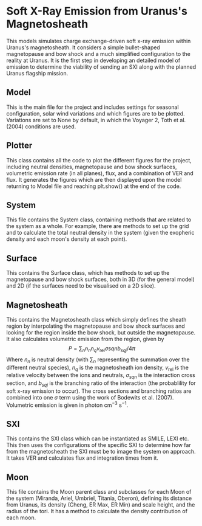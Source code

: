 # Soft X-Ray Emission from Uranus's Magnetosheath

This models simulates charge exchange-driven soft x-ray emission within Uranus's magnetosheath. It considers a simple bullet-shaped magnetopause and bow shock and a much simplified configuration to the reality at Uranus. It is the first step in developing an detailed model of emission to determine the viability of sending an SXI along with the planned Uranus flagship mission.

## Model

This is the main file for the project and includes settings for seasonal configuration, solar wind variations and which figures are to be plotted. Variations are set to None by default, in which the Voyager 2, Toth et al. (2004) conditions are used.

## Plotter

This class contains all the code to plot the different figures for the project, including neutral densities, magnetopause and bow shock surfaces, volumetric emission rate (in all planes), flux, and a combination of VER and flux. It generates the figures which are then displayed upon the model returning to Model file and reaching plt.show() at the end of the code.

## System

This file contains the System class, containing methods that are related to the system as a whole. For example, there are methods to set up the grid and to calculate the total neutral density in the system (given the exopheric density and each moon's density at each point). 

## Surface

This contains the Surface class, which has methods to set up the magnetopause and bow shock surfaces, both in 3D (for the general model) and 2D (if the surfaces need to be visualised on a 2D slice).

## Magnetosheath

This contains the Magnetosheath class which simply defines the sheath region by interpolating the magnetopause and bow shock surfaces and looking for the region inside the bow shock, but outside the magnetopause. It also calculates volumetric emission from the region, given by
$$P = \sum_{n} n_{n}n_{q}v_{\mathrm{rel}}\sigma{sqn}b_{sqj} / 4\pi$$
Where $n_{n}$ is neutral density (with $\sum_{n}$ representing the summation over the different neutral species), $n_{q}$ is the magnetosheath ion density, $v_{\mathrm{rel}}$ is the relative velocity between the ions and neutrals, $\sigma_{sqn}$ is the interaction cross section, and $b_{sqj}$ is the branching ratio of the interaction (the probablility for soft x-ray emission to occur). The cross sections and branching ratios are combined into one $\sigma$ term using the work of Bodewits et al. (2007). Volumetric emission is given in photon cm$^{-3}$ s$^{-1}$.

## SXI

This contains the SXI class which can be instantiated as SMILE, LEXI etc. This then uses the configurations of the specific SXI to determine how far from the magnetosheath the SXI must be to image the system on approach. It takes VER and calculates flux and integration times from it.

## Moon

This file contains the Moon parent class and subclasses for each Moon of the system (Miranda, Ariel, Umbriel, Titania, Oberon), defining its distance from Uranus, its density (Cheng, ER Max, ER Min) and scale height, and the radius of the tori. It has a method to calculate the density contribution of each moon.